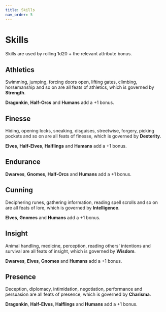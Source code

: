 ```yaml
---
title: Skills
nav_order: 5
---
```


# Skills
Skills are used by rolling 1d20 + the relevant attribute bonus.

## Athletics
Swimming, jumping, forcing doors open, lifting gates, climbing, horsemanship and so on are all feats of athletics, which is governed by **Strength**.

**Dragonkin**, **Half-Orcs** and **Humans** add a +1 bonus.

## Finesse
Hiding, opening locks, sneaking, disguises, streetwise, forgery, picking pockets and so on are all feats of finesse, which is governed by **Dexterity**.

**Elves**, **Half-Elves**, **Halflings** and **Humans** add a +1 bonus.

## Endurance
**Dwarves**, **Gnomes**, **Half-Orcs** and **Humans** add a +1 bonus.

## Cunning
Deciphering runes, gathering information, reading spell scrolls and so on are all feats of lore, which is governed by **Intelligence**.

**Elves**, **Gnomes** and **Humans** add a +1 bonus.

## Insight
Animal handling, medicine, perception, reading others' intentions and survival are all feats of insight, which is governed by **Wisdom**.

**Dwarves**, **Elves**, **Gnomes** and **Humans** add a +1 bonus.

## Presence
Deception, diplomacy, intimidation, negotiation, performance and persuasion are all feats of presence, which is governed by **Charisma**.

**Dragonkin**, **Half-Elves**, **Halflings** and **Humans** add a +1 bonus.
